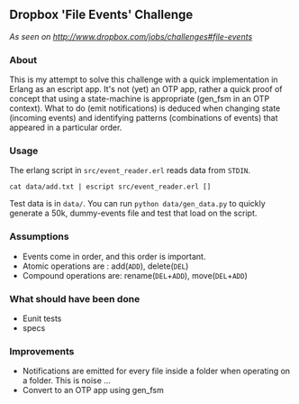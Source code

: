 ## Dropbox 'File Events' Challenge

_As seen on http://www.dropbox.com/jobs/challenges#file-events_

### About 
This is my attempt to solve this challenge with a quick implementation in Erlang as an escript app.
It's not (yet) an OTP app, rather a quick proof of concept that using a state-machine is appropriate (gen_fsm in an OTP context).
What to do (emit notifications) is deduced when changing state (incoming events) and identifying patterns (combinations of 
events) that appeared in a particular order.

### Usage
The erlang script in `src/event_reader.erl` reads data from `STDIN`.

    cat data/add.txt | escript src/event_reader.erl []

Test data is in `data/`. You can run `python data/gen_data.py` to quickly generate a 50k, dummy-events file
and test that load on the script.

### Assumptions
* Events come in order, and this order is important.
* Atomic operations are : add(`ADD`), delete(`DEL`)
* Compound operations are: rename(`DEL`+`ADD`), move(`DEL`+`ADD`)

### What should have been done
* Eunit tests
* specs

### Improvements
* Notifications are emitted for every file inside a folder when operating on a folder. This is noise ...
* Convert to an OTP app using gen_fsm
